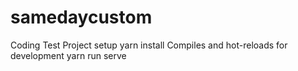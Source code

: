 # samedaycustom
Coding Test
Project setup
yarn install
Compiles and hot-reloads for development
yarn run serve
